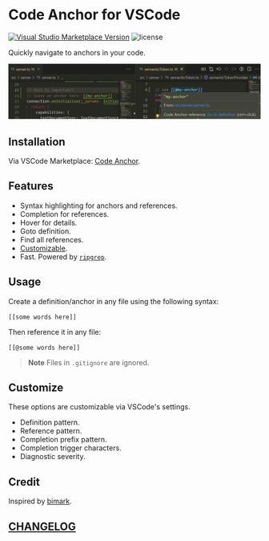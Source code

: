 # Code Anchor for VSCode

[![Visual Studio Marketplace Version](https://img.shields.io/visual-studio-marketplace/v/DiscreteTom.code-anchor?style=flat-square)](https://marketplace.visualstudio.com/items?itemName=DiscreteTom.code-anchor)
![license](https://img.shields.io/github/license/DiscreteTom/vscode-anchor?style=flat-square)

Quickly navigate to anchors in your code.

![demo](./img/demo.png)

## Installation

Via VSCode Marketplace: [Code Anchor](https://marketplace.visualstudio.com/items?itemName=DiscreteTom.code-anchor).

## Features

- Syntax highlighting for anchors and references.
- Completion for references.
- Hover for details.
- Goto definition.
- Find all references.
- [Customizable](#customize).
- Fast. Powered by [`ripgrep`](https://github.com/BurntSushi/ripgrep).

## Usage

Create a definition/anchor in any file using the following syntax:

```
[[some words here]]
```

Then reference it in any file:

```
[[@some words here]]
```

> **Note**
> Files in `.gitignore` are ignored.

## Customize

These options are customizable via VSCode's settings.

- Definition pattern.
- Reference pattern.
- Completion prefix pattern.
- Completion trigger characters.
- Diagnostic severity.

## Credit

Inspired by [bimark](https://github.com/DiscreteTom/bimark).

## [CHANGELOG](./CHANGELOG.md)
